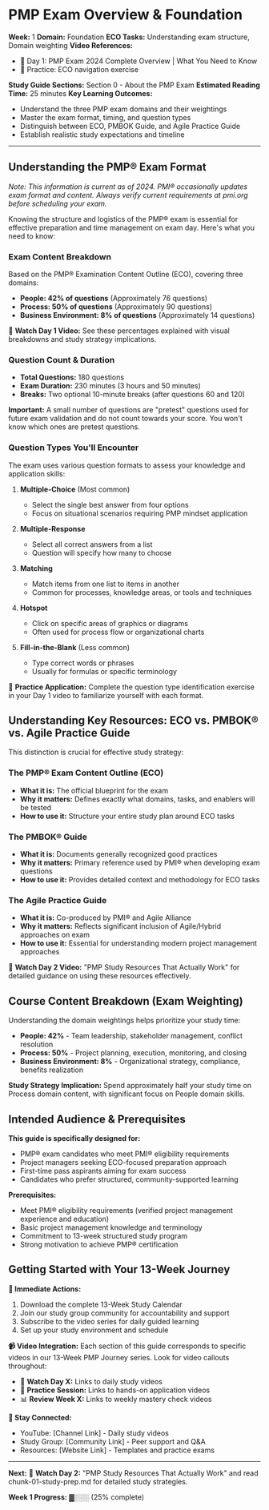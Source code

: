 # PMP Exam Overview & Foundation

**Week:** 1
**Domain:** Foundation
**ECO Tasks:** Understanding exam structure, Domain weighting
**Video References:** 
- 🎥 Day 1: PMP Exam 2024 Complete Overview | What You Need to Know
- 🎯 Practice: ECO navigation exercise

**Study Guide Sections:** Section 0 - About the PMP Exam
**Estimated Reading Time:** 25 minutes
**Key Learning Outcomes:** 
- Understand the three PMP exam domains and their weightings
- Master the exam format, timing, and question types
- Distinguish between ECO, PMBOK Guide, and Agile Practice Guide
- Establish realistic study expectations and timeline

---

## Understanding the PMP® Exam Format

*Note: This information is current as of 2024. PMI® occasionally updates exam format and content. Always verify current requirements at pmi.org before scheduling your exam.*

Knowing the structure and logistics of the PMP® exam is essential for effective preparation and time management on exam day. Here's what you need to know:

### Exam Content Breakdown

Based on the PMP® Examination Content Outline (ECO), covering three domains:
- **People: 42% of questions** (Approximately 76 questions)
- **Process: 50% of questions** (Approximately 90 questions)  
- **Business Environment: 8% of questions** (Approximately 14 questions)

🎥 **Watch Day 1 Video:** See these percentages explained with visual breakdowns and study strategy implications.

### Question Count & Duration
- **Total Questions:** 180 questions
- **Exam Duration:** 230 minutes (3 hours and 50 minutes)
- **Breaks:** Two optional 10-minute breaks (after questions 60 and 120)

**Important:** A small number of questions are "pretest" questions used for future exam validation and do not count towards your score. You won't know which ones are pretest questions.

### Question Types You'll Encounter

The exam uses various question formats to assess your knowledge and application skills:

1. **Multiple-Choice** (Most common)
   - Select the single best answer from four options
   - Focus on situational scenarios requiring PMP mindset application

2. **Multiple-Response** 
   - Select all correct answers from a list
   - Question will specify how many to choose

3. **Matching**
   - Match items from one list to items in another
   - Common for processes, knowledge areas, or tools and techniques

4. **Hotspot**
   - Click on specific areas of graphics or diagrams
   - Often used for process flow or organizational charts

5. **Fill-in-the-Blank** (Less common)
   - Type correct words or phrases
   - Usually for formulas or specific terminology

🎯 **Practice Application:** Complete the question type identification exercise in your Day 1 video to familiarize yourself with each format.

## Understanding Key Resources: ECO vs. PMBOK® vs. Agile Practice Guide

This distinction is crucial for effective study strategy:

### The PMP® Exam Content Outline (ECO)
- **What it is:** The official blueprint for the exam
- **Why it matters:** Defines exactly what domains, tasks, and enablers will be tested
- **How to use it:** Structure your entire study plan around ECO tasks

### The PMBOK® Guide
- **What it is:** Documents generally recognized good practices
- **Why it matters:** Primary reference used by PMI® when developing exam questions
- **How to use it:** Provides detailed context and methodology for ECO tasks

### The Agile Practice Guide
- **What it is:** Co-produced by PMI® and Agile Alliance
- **Why it matters:** Reflects significant inclusion of Agile/Hybrid approaches on exam
- **How to use it:** Essential for understanding modern project management approaches

🎥 **Watch Day 2 Video:** "PMP Study Resources That Actually Work" for detailed guidance on using these resources effectively.

## Course Content Breakdown (Exam Weighting)

Understanding the domain weightings helps prioritize your study time:

- **People: 42%** - Team leadership, stakeholder management, conflict resolution
- **Process: 50%** - Project planning, execution, monitoring, and closing
- **Business Environment: 8%** - Organizational strategy, compliance, benefits realization

**Study Strategy Implication:** Spend approximately half your study time on Process domain content, with significant focus on People domain skills.

## Intended Audience & Prerequisites

**This guide is specifically designed for:**
- PMP® exam candidates who meet PMI® eligibility requirements
- Project managers seeking ECO-focused preparation approach
- First-time pass aspirants aiming for exam success
- Candidates who prefer structured, community-supported learning

**Prerequisites:**
- Meet PMI® eligibility requirements (verified project management experience and education)
- Basic project management knowledge and terminology
- Commitment to 13-week structured study program
- Strong motivation to achieve PMP® certification

## Getting Started with Your 13-Week Journey

**📱 Immediate Actions:**
1. Download the complete 13-Week Study Calendar
2. Join our study group community for accountability and support  
3. Subscribe to the video series for daily guided learning
4. Set up your study environment and schedule

**📹 Video Integration:** Each section of this guide corresponds to specific videos in our 13-Week PMP Journey series. Look for video callouts throughout:
- 🎥 **Watch Day X:** Links to daily study videos
- 🎯 **Practice Session:** Links to hands-on application videos  
- 📊 **Review Week X:** Links to weekly mastery check videos

**📱 Stay Connected:**
- YouTube: [Channel Link] - Daily study videos
- Study Group: [Community Link] - Peer support and Q&A
- Resources: [Website Link] - Templates and practice exams

---

**Next:** 🎥 **Watch Day 2:** "PMP Study Resources That Actually Work" and read chunk-01-study-prep.md for detailed study strategies.

**Week 1 Progress:** ▓░░░ (25% complete)